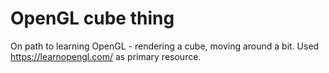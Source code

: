 # OpenGL cube thing
On path to learning OpenGL - rendering a cube, moving around a bit. Used https://learnopengl.com/ as primary resource.
